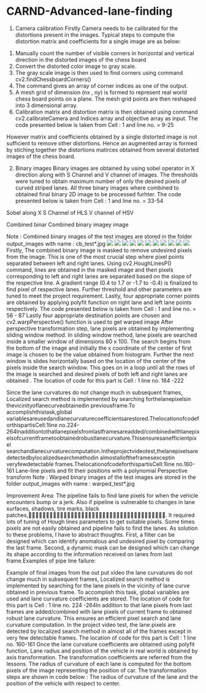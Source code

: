 # CARND-Advanced-lane-finding

1) Camera calibration
Firstly Camera needs to be calibrated for the distortions present in the images. Typical steps to compute the distortion matrix and coefficients for a single image are as below: 
1. Manually count the number of visible corners in horizontal and vertical direction in the distorted images of the chess board 
2. Convert the distorted color image to gray scale.
3. The gray scale image is then used to find corners using command cv2.findChessboardCorners()
4. The command gives an array of corner indices as one of the output.
5. A mesh grid of dimension (nx , ny) is formed to represent real world chess board points on a plane. The mesh grid points are then reshaped into 3 dimensional array.
6. Calibration matrix and distortion matrix is then obtained using command cv2.calibrateCamera and Indices array and objective array as input. The code presented below is taken from Cell : 1 and line no. = 9-25

However matrix and coefficients obtained by a single distorted image is not sufficient to remove other distortions. Hence an augmented array is formed by stiching together the distortions matirces obtained from several distorted images of the chess board. 

2) Binary images
Binary images are obtained by using sobel operator in X direction along with S Channel and V channel of images. The thresholds were tuned to obtain maximum number of only the desired pixels of curved striped lanes. All three binary images where combined to obtained final binary 2D image to be processed furhter. 
The code presented below is taken from Cell : 1 and line no. = 33-54

Sobel along X 
S Channel of HLS
V channel of HSV

Combined binar
Combined binary imagey image

Note : Combined binary images of the test images are stored in the folder output_images with name : cb_test*.jpg
![](OP_test4.jpg)
![](cb_test1.jpg)
![](cb_test2.jpg)
![](cb_test3.jpg)
![](cb_test4.jpg)
![](cb_test5.jpg)
![](warped_test1.jpg)
![](warped_test2.jpg)
![](warped_test3.jpg)
![](warped_test4.jpg)
![](warped_test5.jpg)
Firstly, The combined binary image is masked to remove undesired pixels from the image. This is one of the most crucial step where pixel points separated between left and right lanes. Using cv2.HoughLinesP() command, lines are obtained in the masked image and then pixels corresponding to left and right lanes are separated based on the slope of the respective line. A gradient range (0.4 to 1.7 or -1.7 to -0.4) is finalized to find pixel of respective lanes. Further threshold and other parameters are tuned to meet the project requirement. Lastly, four appropriate corner points are obtained by applying polyfit function on right lane and left lane points respectively. The code presented below is taken from Cell : 1 and line no. = 56 - 87
Lastly four appropriate destination points are chosen and cv2.warpPerspective() function is used to get warped image
After perspective transformation step, lane pixels are obtained by implementing sliding window method. In sliding window method, lane pixels are searched inside a smaller window of dimensions 80 x 100. The search begins from the bottom of the image and initially the x coordinate of the center of first image is chosen to be the value obtained from histogram. Further the next window is slides horizontally based on the location of the center of the pixels inside the search window. This goes on in a loop until all the rows of the image is searched and desired pixels of both left and right lanes are obtained . The location of code for this part is Cell : 1 line no. 164 -222

Since the lane curvatures do not change much in subsequent frames, Localized search method is implemented by searching forthelanepixelsin thevicinityoflanecurveobtainedin previousframe.To accomplishthistask,global variablesareusedandlanecurvaturecoefficientsarestored.ThelocationofcodeforthispartisCell:1line no.224-264Inadditiontothatlanepixelsfromlastframesareadded/combinedwithlanepixelsofcurrentframetoobtainedrobustlanecurvature.Thisensuresanefficientpixel searchandlanecurvaturecomputation.Intheprojectvideotest,thelanepixelsaredetectedbylocalizedsearchmethodin almostalloftheframesexceptin veryfewdetectable frames.ThelocationofcodeforthispartisCell:1line no.160-161
Lane-line pixels and fit their positions with a polynomial
Perspective transform
Note : Warped binary
images of the test images
are stored in the folder
output_images with name :
warped_test*.jpg

Improvement Area:
The pipeline fails to find lane pixels for when the vehicle encounters bump or a jerk. Also if pipeline is vulnerable to changes in lane surfaces, shadows, tire marks, black patches,􀀃􀁒􀁕􀀃􀁙􀁈􀁋􀁌􀁆􀁏􀁈􀁖􀀃􀁌􀁑􀀃􀁉􀁕􀁒􀁑􀁗􀀃􀁒􀁕􀀃􀁄􀁇􀁍􀁄􀁆􀁈􀁑􀁗􀀃􀁏􀁄􀁑􀁈􀀃. It required lots of tuning of Hough lines parameters to get suitable pixels. Some times pixels are not easily obtained and pipeline fails to find the lanes. As solution to these problems, I have to abstract thoughts. First, a filter can be designed which can identify anomalous and undesired pixel by comparing the last frame. Second, a dynamic mask can be designed which can change its shape according to the information received on lanes from last frame.Examples of pipe line failure:

Example of final images from the out put video
the lane curvatures do not change much in subsequent frames, Localized search method is implemented by searching for the lane pixels in the vicinity of lane curve obtained in previous frame. To accomplish this task, global variables are used and lane curvature coefficients are stored. The location of code for this part is Cell : 1 line no. 224 -264In addition to that lane pixels from last frames are added/combined with lane pixels of current frame to obtained robust lane curvature. This ensures an efficient pixel search and lane curvature computation. In the project video test, the lane pixels are detected by localized search method in almost all of the frames except in very few detectable frames. The location of code for this part is Cell : 1 line no. 160-161
Once the lane curvature coefficients are obtained using polyfit function, Lane radius and position of the vehicle in real world is obtained by axis transformation. The transformation coefficients are referred from the lessons. The radius of curvature of each lane is computed for the bottom pixels of the image representing the position of car. The transformation steps are shown in code below :
The radius of curvature of the lane and the position of the vehicle with respect to center.
